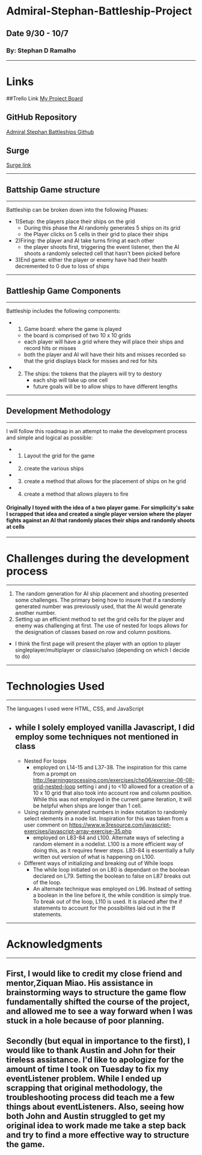 # Admiral-Stephan-Battleship-Project

## Date 9/30 - 10/7

### By: Stephan D Ramalho

---

# Links

##Trello Link
[My Project Board](https://trello.com/invite/b/vswxJVqA/822b952ad7178d32ae04d5455cffe6fb/battleship-project)

## GitHub Repository

[Admiral Stephan Battleships Github](https://github.com/sramalho94/Admiral-Stephan-Battleship-Project)

## Surge

[Surge link](admiralstephanbattleship.surge.sh)

---

## Battship Game structure

---

Battleship can be broken down into the following Phases:

- 1)Setup: the players place their ships on the grid
  - During this phase the AI randomly generates 5 ships on its grid
  - the Player clicks on 5 cells in their grid to place their ships
- 2)Firing: the player and AI take turns firing at each other
  - the player shoots first, triggering the event listener, then the AI shoots
    a randomly selected cell that hasn't been picked before
- 3)End game: either the player or enemy have had their health decremented to 0 due to loss of ships

---

## Battleship Game Components

---

Battleship includes the following components:

- 1. Game board: where the game is played
  - the board is comprised of two 10 x 10 grids
  - each player will have a grid where they will place their ships and record hits or misses
  - both the player and AI will have their hits and misses recorded so that the grid displays black for misses and red for hits
- 2. The ships: the tokens that the players will try to destory
     - each ship will take up one cell
     - future goals will be to allow ships to have different lengths

---

## Development Methodology

---

I will follow this roadmap in an attempt to make the development process and simple and logical as possible:

- 1. Layout the grid for the game
- 2. create the various ships
- 3. create a method that allows for the placement of ships on he grid
- 4. create a method that allows players to fire

#### Originally I toyed with the idea of a two player game. For simplicity's sake I scrapped that idea and created a single player version where the player fights against an AI that randomly places their ships and randomly shoots at cells

---

# Challenges during the development process

---

1. The random generation for AI ship placement and shooting presented some challenges. The primary being how to insure that if a randomly generated number was previously used, that the AI would generate another number.
2. Setting up an efficient method to set the grid cells for the player and enemy was challenging at first. The use of nested for loops allows for the designation of classes based on row and column positions.

- I think the first page will present the player with an option to player singleplayer/multiplayer or classic/salvo (depending on which I decide to do)

---

# Technologies Used

---

The languages I used were HTML, CSS, and JavaScript

- ## while I solely employed vanilla Javascript, I did employ some techniques not mentioned in class
  - Nested For loops
    - employed on L14-15 and L37-38. The inspiration for this came from a prompt on http://learningprocessing.com/exercises/chp06/exercise-06-08-grid-nested-loop setting i and j to <10 allowed for a creation of a 10 x 10 grid that also took into account row and column position. While this was not employed in the current game iteration, it will be helpful when ships are longer than 1 cell.
  - Using randomly generated numbers in index notation to randomly select elements in a node list. Inspiration for this was taken from a user comment on https://www.w3resource.com/javascript-exercises/javascript-array-exercise-35.php
    - employed on L83-84 and L100. Alternate ways of selecting a random element in a nodelist. L100 is a more efficient way of doing this, as it requires fewer steps. L83-84 is essentially a fully written out version of what is happening on L100.
  - Different ways of initializing and breaking out of While loops
    - The while loop initiated on on L80 is dependant on the boolean declared on L79. Setting the boolean to false on L87 breaks out of the loop.
    - An alternate technique was employed on L96. Instead of setting a boolean in the line before it, the while condition is simply true. To break out of the loop, L110 is used. It is placed after the if statements to account for the possibilites laid out in the If statements.

---

# Acknowledgments

---

## First, I would like to credit my close friend and mentor,Ziquan Miao. His assistance in brainstorming ways to structure the game flow fundamentally shifted the course of the project, and allowed me to see a way forward when I was stuck in a hole because of poor planning.

## Secondly (but equal in importance to the first), I would like to thank Austin and John for their tireless assistance. I'd like to apologize for the amount of time I took on Tuesday to fix my eventListener problem. While I ended up scrapping that original methodology, the troubleshooting process did teach me a few things about eventListeners. Also, seeing how both John and Austin struggled to get my original idea to work made me take a step back and try to find a more effective way to structure the game.
